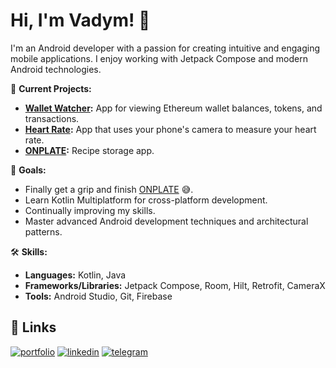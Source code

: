 
# Hi, I'm Vadym! 👋
I'm an Android developer with a passion for creating intuitive and engaging mobile applications. I enjoy working with Jetpack Compose and modern Android technologies.

🚀 **Current Projects:**
- **[Wallet Watcher](https://github.com/6SUPER6SONIC6/WalletWatcher):** App for viewing Ethereum wallet balances, tokens, and transactions.
- **[Heart Rate](https://github.com/6SUPER6SONIC6/HeartRate):** App that uses your phone's camera to measure your heart rate.
- **[ONPLATE](https://github.com/6SUPER6SONIC6/ONPLATE):** Recipe storage app.

🎯 **Goals:**
- Finally get a grip and finish [ONPLATE](https://github.com/6SUPER6SONIC6/ONPLATE) 😅.
- Learn Kotlin Multiplatform for cross-platform development.
- Continually improving my skills.
- Master advanced Android development techniques and architectural patterns.


🛠 **Skills:**
- **Languages:** Kotlin, Java
- **Frameworks/Libraries:** Jetpack Compose, Room, Hilt, Retrofit, CameraX
- **Tools:** Android Studio, Git, Firebase


## 🔗 Links
[![portfolio](https://img.shields.io/badge/my_portfolio-000?style=for-the-badge&logo=ko-fi&logoColor=white)](https://vadym-tantsiura.notion.site/Hey-I-m-Vadym-and-this-is-a-showcase-of-my-projects-fff1fde46301806697d9ef2dd9b4e716?pvs=4)
[![linkedin](https://img.shields.io/badge/linkedin-0A66C2?style=for-the-badge&logo=linkedin&logoColor=white)](https://www.linkedin.com/in/vadym-tantsiura-a930a7218/)
[![telegram](https://img.shields.io/badge/Telegram-2CA5E0?style=for-the-badge&logo=telegram&logoColor=white)](http://t.me/VTantsiura)



